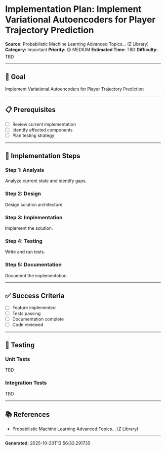 # Implementation Plan: Implement Variational Autoencoders for Player Trajectory Prediction

**Source:** Probabilistic Machine Learning Advanced Topics... (Z Library)
**Category:** Important
**Priority:** 🟡 MEDIUM
**Estimated Time:** TBD
**Difficulty:** TBD

---

## 🎯 Goal

Implement Variational Autoencoders for Player Trajectory Prediction

---

## 📋 Prerequisites

- [ ] Review current implementation
- [ ] Identify affected components
- [ ] Plan testing strategy

---

## 🔧 Implementation Steps

### Step 1: Analysis

Analyze current state and identify gaps.

### Step 2: Design

Design solution architecture.

### Step 3: Implementation

Implement the solution.

### Step 4: Testing

Write and run tests.

### Step 5: Documentation

Document the implementation.

---

## ✅ Success Criteria

- [ ] Feature implemented
- [ ] Tests passing
- [ ] Documentation complete
- [ ] Code reviewed

---

## 🧪 Testing

### Unit Tests

TBD

### Integration Tests

TBD

---

## 📚 References

- Probabilistic Machine Learning Advanced Topics... (Z Library)

---

**Generated:** 2025-10-23T13:56:33.291735
